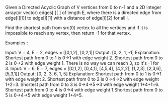 Given a Directed Acyclic Graph of V vertices from 0 to n-1 and a 2D Integer array(or vector) edges[ ][ ] of length E, where there is a directed edge from edge[i][0] to edge[i][1] with a distance of edge[i][2] for all i.

Find the shortest path from src(0) vertex to all the vertices and if it is impossible to reach any vertex, then return -1 for that vertex.

Examples :

Input: V = 4, E = 2, edges = [[0,1,2], [0,2,1]]
Output: [0, 2, 1, -1]
Explanation: Shortest path from 0 to 1 is 0->1 with edge weight 2. Shortest path from 0 to 2 is 0->2 with edge weight 1. There is no way we can reach 3, so it's -1 for 3.
Input: V = 6, E = 7, edges = [[0,1,2], [0,4,1], [4,5,4], [4,2,2], [1,2,3], [2,3,6], [5,3,1]]
Output: [0, 2, 3, 6, 1, 5]
Explanation: Shortest path from 0 to 1 is 0->1 with edge weight 2. Shortest path from 0 to 2 is 0->4->2 with edge weight 1+2=3. Shortest path from 0 to 3 is 0->4->5->3 with edge weight 1+4+1=6. Shortest path from 0 to 4 is 0->4 with edge weight 1.Shortest path from 0 to 5 is 0->4->5 with edge weight 1+4=5.
